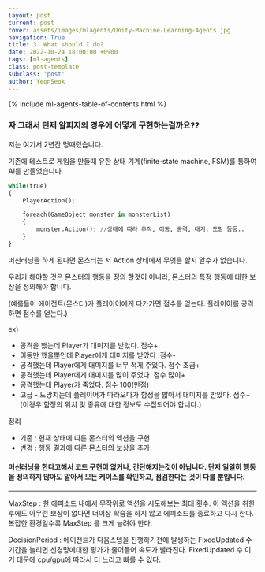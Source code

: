 ```yaml
---
layout: post
current: post
cover: assets/images/mlagents/Unity-Machine-Learning-Agents.jpg
navigation: True
title: 3. What should I do?
date: 2022-10-24 18:00:00 +0900
tags: [ml-agents]
class: post-template
subclass: 'post'
author: YeonSeok
---
```

{% include ml-agents-table-of-contents.html %}


### 자 그래서 턴제 알피지의 경우에 어떻게 구현하는걸까요??

저는 여기서 2년간 멍때렸습니다. 

기존에 테스트로 게임을 만들때 유한 상태 기계(finite-state machine, FSM)를 통하여 AI를 만들었습니다. 


``` python
while(true)
{
    PlayerAction();

    foreach(GameObject monster in monsterList)
    {
        monster.Action(); //상태에 따라 추적, 이동, 공격, 대기, 도망 등등..
    }
}
```

머신러닝을 하게 된다면 몬스터는 저 Action 상태에서 무엇을 할지 알수가 없습니다.

우리가 해야할 것은 몬스터의 행동을 정의 할것이 아니라, 몬스터의 특정 행동에 대한 보상을 정의해야 합니다. 

(예를들어 에이전트(몬스터)가 플레이어에게 다가가면 점수를 얻는다. 플레이어를 공격하면 점수를 얻는다.)

ex)
- 공격을 했는데 Player가 대미지를 받았다. 점수+
- 이동만 했을뿐인데 Player에게 대미지를 받았다 .점수-
- 공격했는데 Player에게 대미지를 너무 적게 주었다. 점수 조금+
- 공격했는데 Player에게 대미지를 많이 주었다. 점수 많이+
- 공격했는데 Player가 죽었다. 점수 100(만점)
- 고급 - 도망치는데 플레이어가 따라오다가 함정을 밟아서 대미지를 받았다. 점수+ (이경우 함정의 위치 및 종류에 대한 정보도 수집되어야 합니다.)


정리
- 기존 : 현재 상태에 따른 몬스터의 액션을 구현
- 변경 : 행동 결과에 따른 몬스터의 보상을 추가

#### 머신러닝을 한다고해서 코드 구현이 없거나, 간단해지는것이 아닙니다. 단지 일일히 행동을 정의하지 않아도 알아서 모든 케이스를 확인하고, 점검한다는 것이 다를 뿐입니다. 
----

MaxStep : 한 에피소드 내에서 무작위로 액션을 시도해보는 최대 횟수.
이 액션을 취한후에도 아무런 보상이 없다면 더이상 학습을 하지 않고 에피소드를 종료하고 다시 한다.
복잡한 환경일수록 MaxStep 를 크게 늘려야 한다. 

DecisionPeriod : 에이전트가 다음스텝을 진행하기전에 발생하는 FixedUpdated 수
기간을 늘리면 신경망에대한 평가가 줄어들어 속도가 빨라진다.
FixedUpdated 수 이기 대문에 cpu/gpu에 따라서 더 느리고 빠를 수 있다. 

